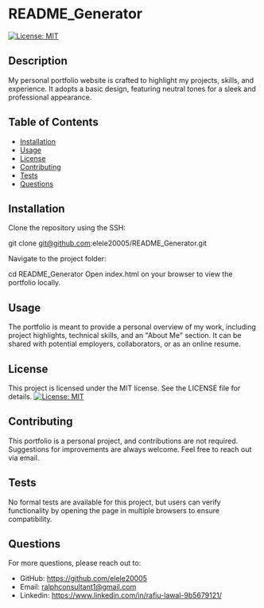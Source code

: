 
# README_Generator

[![License: MIT](https://img.shields.io/badge/License-MIT-yellow.svg)](https://opensource.org/licenses/MIT)

## Description
My personal portfolio website is crafted to highlight my projects, skills, and experience. It adopts a basic design, featuring neutral tones for a sleek and professional appearance. 

## Table of Contents
- [Installation](#installation)
- [Usage](#usage)
- [License](#license)
- [Contributing](#contributing)
- [Tests](#tests)
- [Questions](#questions)

## Installation
Clone the repository using the SSH:

git clone git@github.com:elele20005/README_Generator.git

Navigate to the project folder: 

cd README_Generator Open index.html on your browser to view the portfolio locally.

## Usage
The portfolio is meant to provide a personal overview of my work, including project highlights, technical skills, and an "About Me" section. It can be shared with potential employers, collaborators, or as an online resume.

## License
This project is licensed under the MIT license. See the LICENSE file for details.
[![License: MIT](https://img.shields.io/badge/License-MIT-yellow.svg)](https://opensource.org/licenses/MIT)

## Contributing
This portfolio is a personal project, and contributions are not required.  Suggestions for improvements are always welcome. Feel free to reach out via email.

## Tests
No formal tests are available for this project, but users can verify functionality by opening the page in multiple browsers to ensure compatibility.

## Questions
For more questions, please reach out to:
- GitHub: https://github.com/elele20005
- Email: ralphconsultant1@gmail.com
- Linkedin: https://www.linkedin.com/in/rafiu-lawal-9b5679121/
